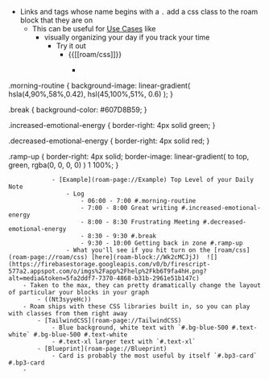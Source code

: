 - Links and tags whose name begins with a `.` add a css class to the roam block that they are on
    - This can be useful for [Use Cases](<./Use Cases.md>)  like
        - visually organizing your day if you track your time
            - Try it out
                - {{[[roam/css]]}}
                    - ```css
.morning-routine {
 background-image: 
    linear-gradient(
      hsla(4,90%,58%,0.42),
      hsl(45,100%,51%, 0.6)
    ); 
}

.break {
   background-color: #607D8B59;
}

.increased-emotional-energy {
  border-right: 4px solid green;
}

.decreased-emotional-energy {
    border-right: 4px solid red;
}

.ramp-up {
  border-right: 4px solid;
  border-image: 
    linear-gradient(
      to top, 
      green, 
      rgba(0, 0, 0, 0)
    ) 1 100%;
}
```
            - [Example](roam-page://Example) Top Level of your Daily Note 
                - Log
                    - 06:00 - 7:00 #.morning-routine
                    - 7:00 - 8:00 Great writing #.increased-emotional-energy
                    - 8:00 - 8:30 Frustrating Meeting #.decreased-emotional-energy
                    - 8:30 - 9:30 #.break
                    - 9:30 - 10:00 Getting back in zone #.ramp-up 
                - What you'll see if you hit turn on the [roam/css](roam-page://roam/css) [here](roam-block://Wk2cMCJjJ)  ![](https://firebasestorage.googleapis.com/v0/b/firescript-577a2.appspot.com/o/imgs%2Fapp%2Fhelp%2Fkb6T9fa4hH.png?alt=media&token=5fa2ddf7-7370-4868-b31b-2961e51b147c)
    - Taken to the max, they can pretty dramatically change the layout of particular your blocks in your graph
        - ((Nt3syyeHc))
    - Roam ships with these CSS libraries built in, so you can play with classes from them right away
        - [TailwindCSS](roam-page://TailwindCSS)
            - Blue background, white text with `#.bg-blue-500 #.text-white` #.bg-blue-500 #.text-white 
            - #.text-xl larger text with `#.text-xl`
        - [Blueprint](roam-page://Blueprint) 
            - Card is probably the most useful by itself `#.bp3-card` #.bp3-card
    - 